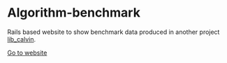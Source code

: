 # Algorithm-benchmark
Rails based website to show benchmark data produced in another project [lib_calvin](https://github.com/calvincaulfield/lib_calvin).

[Go to website](http://bench.minami.im)


